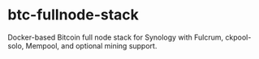 # btc-fullnode-stack
Docker-based Bitcoin full node stack for Synology with Fulcrum, ckpool-solo, Mempool, and optional mining support.
